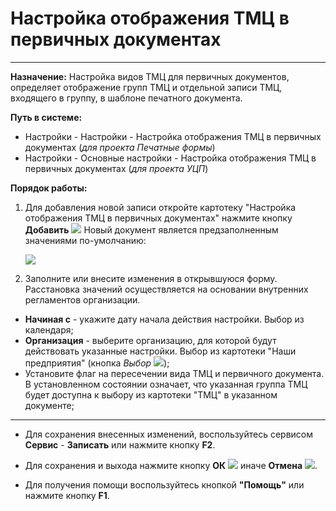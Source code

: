 ﻿# Настройка отображения ТМЦ в первичных документах
- - -
**Назначение:** Настройка видов ТМЦ для первичных документов, определяет отображение групп ТМЦ и отдельной записи ТМЦ, входящего в группу, в шаблоне печатного документа.

**Путь в системе:**
* Настройки - Настройки - Настройка отображения ТМЦ в первичных документах (*для проекта Печатные формы*)
* Настройки - Основные настройки - Настройка отображения ТМЦ в первичных документах (*для проекта УЦП*)

**Порядок работы:**

1. Для добавления новой записи откройте картотеку "Настройка отображения ТМЦ в первичных документах" нажмите кнопку **Добавить** ![](topic:Com.AddFiles.Buttons.Btn_Add.png)
Новый документ является предзаполненным значениями по-умолчанию:

    ![](topic:Печатныеформы.AddFiles.Screenshot_20308.jpg)

2. Заполните или внесите изменения в открывшуюся форму. Расстановка значений осуществляется на основании внутренних регламентов организации.

- **Начиная с** - укажите дату начала действия настройки. Выбор из календаря;
- **Организация** - выберите организацию, для которой будут действовать указанные настройки. Выбор из картотеки "Наши предприятия" (кнопка *Выбор* ![](topic:Com.AddFiles.Buttons.Btn_select.png)); 
- Установите флаг на пересечении вида ТМЦ и первичного документа. В установленном состоянии означает, что указанная группа ТМЦ будет доступна к выбору из картотеки "ТМЦ" в указанном документе;

__________________________

- Для сохранения внесенных изменений, воспользуйтесь сервисом **Сервис** - **Записать** или нажмите кнопку **F2**.

- Для сохранения и выхода нажмите кнопку **ОК** ![](topic:Com.AddFiles.Buttons.Btn_Ok_green.png) иначе **Отмена** ![](topic:Com.AddFiles.Buttons.BtnCloseCancel.png).

- Для получения помощи воспользуйтесь кнопкой  **"Помощь"** или нажмите кнопку **F1**.











